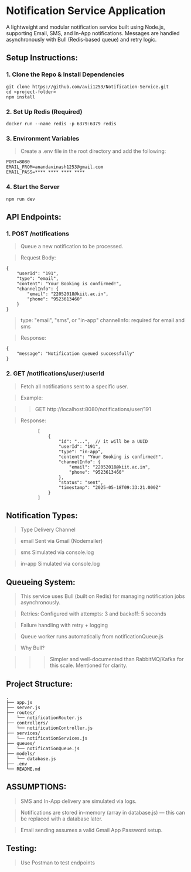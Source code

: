 # Notification Service Application

A lightweight and modular notification service built using Node.js, supporting Email, SMS, and In-App notifications. Messages are handled asynchronously with Bull (Redis-based queue) and retry logic.


## Setup Instructions:

### 1. Clone the Repo & Install Dependencies

    git clone https://github.com/avii1253/Notification-Service.git
    cd <project-folder>
    npm install

### 2. Set Up Redis (Required)

    docker run --name redis -p 6379:6379 redis

### 3. Environment Variables

   > Create a .env file in the root directory and add the following:

    
    PORT=8080
    EMAIL_FROM=anandavinash1253@gmail.com
    EMAIL_PASS=**** **** **** ****

### 4. Start the Server
    npm run dev


## API Endpoints:

### 1. POST   /notifications

  >  Queue a new notification to be processed.

  >  Request Body:

    {
        "userId": "191",
        "type": "email",
        "content": "Your Booking is confirmed!",
        "channelInfo": {
            "email": "22052018@kiit.ac.in",
            "phone": "9523613460"
        }
    }

   > type: "email", "sms", or "in-app"
   > channelInfo: required for email and sms

   > Response:

    {
        "message": "Notification queued successfully"
    }

### 2. GET   /notifications/user/:userId

   > Fetch all notifications sent to a specific user.

   > Example:

   > > GET http://localhost:8080/notifications/user/191

   > Response:

                [
                    {
                        "id": "...",  // it will be a UUID
                        "userId": "191",
                        "type": "in-app",
                        "content": "Your Booking is confirmed!",
                        "channelInfo": {
                            "email": "22052018@kiit.ac.in",
                            "phone": "9523613460"
                        },
                        "status": "sent",
                        "timestamp": "2025-05-18T09:33:21.000Z"
                    }
                ]

    
## Notification Types: 

   > Type	Delivery Channel <br>
   
   > email	Sent via Gmail (Nodemailer) <br>
   
   > sms	Simulated via console.log <br>
   
   > in-app	Simulated via console.log <br>


## Queueing System:

> This service uses Bull (built on Redis) for managing notification jobs asynchronously.

> Retries: Configured with attempts: 3 and backoff: 5 seconds
 
> Failure handling with retry + logging

> Queue worker runs automatically from notificationQueue.js <br>

> Why Bull?

> > > Simpler and well-documented than RabbitMQ/Kafka for this scale. Mentioned for clarity.


## Project Structure:

    .
    ├── app.js
    ├── server.js
    ├── routes/
    │   └── notificationRouter.js
    ├── controllers/
    │   └── notificationController.js
    ├── services/
    │   └── notificationServices.js
    ├── queues/
    │   └── notificationQueue.js
    ├── models/
    │   └── database.js
    ├── .env
    └── README.md


## ASSUMPTIONS: 

> SMS and In-App delivery are simulated via logs.

> Notifications are stored in-memory (array in database.js) — this can be replaced with a database later.

> Email sending assumes a valid Gmail App Password setup.


## Testing:

> Use Postman to test endpoints
    
